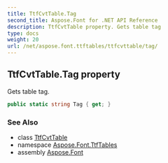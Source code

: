 ```yaml
---
title: TtfCvtTable.Tag
second_title: Aspose.Font for .NET API Reference
description: TtfCvtTable property. Gets table tag
type: docs
weight: 20
url: /net/aspose.font.ttftables/ttfcvttable/tag/
---
```

## TtfCvtTable.Tag property

Gets table tag.

```csharp
public static string Tag { get; }
```

### See Also

* class [TtfCvtTable](../)
* namespace [Aspose.Font.TtfTables](../../../aspose.font.ttftables/)
* assembly [Aspose.Font](../../../)


